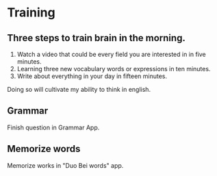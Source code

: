# Training

## Three steps to train brain in the morning.

1. Watch a video that could be every field you are interested in in five minutes.
2. Learning three new vocabulary words or expressions in ten minutes.
3. Write about everything in your day in fifteen minutes.

Doing so will cultivate my ability to think in english.

## Grammar

Finish question in Grammar App.

## Memorize words

Memorize works in "Duo Bei words" app.
